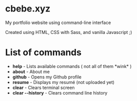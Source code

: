 # cbebe.xyz

My portfolio website using command-line interface

Created using HTML, CSS with Sass, and vanilla Javascript ;)

# List of commands

- **help** - Lists available commands ( not all of them \*wink\* )
- **about** - About me
- **github** - Opens my Github profile
- **resume** - Displays my resumé (not uploaded yet)
- **clear** - Clears terminal screen
- **clear --history** - Clears command line history
